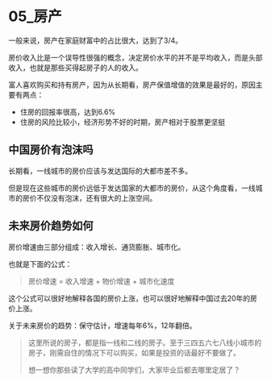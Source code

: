 
# 05_房产

一般来说，房产在家庭财富中的占比很大，达到了3/4。

房价收入比是一个误导性很强的概念，决定房价水平的并不是平均收入，而是头部收入，也就是那些买得起房子的人的收入。

富人喜欢购买和持有房产，因为从长期看，房产保值增值的效果是最好的，原因主要有两点：
- 住房的回报率很高，达到6.6%
- 住房的风险比较小，经济形势不好的时期，房产相对于股票更坚挺

## 中国房价有泡沫吗

长期看，一线城市的房价应该与发达国际的大都市差不多。

但是现在这些城市的房价远低于发达国家的大都市的房价，从这个角度看，一线城市的房价不仅没有泡沫，还有很大的上涨空间。

## 未来房价趋势如何

房价增速由三部分组成：收入增长、通货膨胀、城市化。

也就是下面的公式：

> 房价增速 = 收入增速 + 物价增速 + 城市化速度

这个公式可以很好地解释各国的房价上涨，也可以很好地解释中国过去20年的房价上涨。

关于未来房价的趋势：保守估计，增速每年6%，12年翻倍。

> 这里所说的房子，都是指一线和二线的房子。至于三四五六七八线小城市的房子，刚需自住的情况下可以购买，如果是投资的话最好不要做了。
>
> 想一想你那些读了大学的高中同学们，大家毕业后都去哪里定居了？

